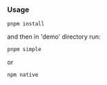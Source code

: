### Usage

```
pnpm install
```

and then in 'demo' directory run:

```
pnpm simple
```

or

```
npm native
```

